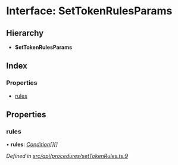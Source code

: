 # Interface: SetTokenRulesParams

## Hierarchy

* **SetTokenRulesParams**

## Index

### Properties

* [rules](settokenrulesparams.md#rules)

## Properties

###  rules

• **rules**: *[Condition](../globals.md#condition)[][]*

*Defined in [src/api/procedures/setTokenRules.ts:9](https://github.com/PolymathNetwork/polymesh-sdk/blob/bcdc2ee/src/api/procedures/setTokenRules.ts#L9)*
